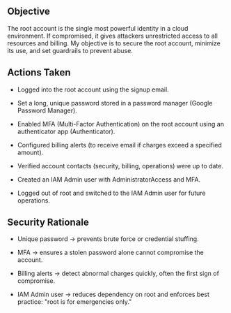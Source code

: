 ## Objective

The root account is the single most powerful identity in a cloud environment. If compromised, it gives attackers unrestricted access to all resources and billing. My objective is to secure the root account, minimize its use, and set guardrails to prevent abuse.

## Actions Taken
* Logged into the root account using the signup email.

* Set a long, unique password stored in a password manager (Google Password Manager).

* Enabled MFA (Multi-Factor Authentication) on the root account using an authenticator app (Authenticator).

* Configured billing alerts (to receive email if charges exceed a specified amount).

* Verified account contacts (security, billing, operations) were up to date.

* Created an IAM Admin user with AdministratorAccess and MFA.

* Logged out of root and switched to the IAM Admin user for future operations.

## Security Rationale

* Unique password → prevents brute force or credential stuffing.

* MFA → ensures a stolen password alone cannot compromise the account.

* Billing alerts → detect abnormal charges quickly, often the first sign of compromise.

* IAM Admin user → reduces dependency on root and enforces best practice: "root is for emergencies only."
